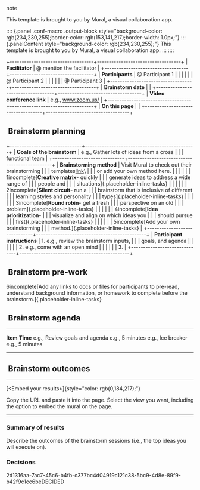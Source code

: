 note

This template is brought to you by Mural, a visual collaboration app.

:::: {.panel .conf-macro .output-block style="background-color: rgb(234,230,255);border-color: rgb(153,141,217);border-width: 1.0px;"}
::: {.panelContent style="background-color: rgb(234,230,255);"}
This template is brought to you by Mural, a visual collaboration app.
:::
::::

+-----------------------------------+-----------------------------------+
| **Facilitator**                   | @ mention the facilitator         |
+-----------------------------------+-----------------------------------+
| **Participants**                  | @ Participant 1                   |
|                                   |                                   |
|                                   | @ Participant 2                   |
|                                   |                                   |
|                                   | @ Participant 3                   |
+-----------------------------------+-----------------------------------+
| **Brainstorm date**               |                                   |
+-----------------------------------+-----------------------------------+
| **Video conference link**         | e.g., www.zoom.us/                |
+-----------------------------------+-----------------------------------+
| **On this page**                  |                                   |
+-----------------------------------+-----------------------------------+

##  Brainstorm planning

+------------------------------+----------------------------------------------+
| **Goals of the brainstorm**  | e.g., Gather lots of ideas from a cross      |
|                              | functional team                              |
+------------------------------+----------------------------------------------+
| **Brainstorming method**     | Visit Mural to check out their brainstorming |
|                              | templates[link](https://mural.co/templates)\ |
|                              | or add your own method here.                 |
|                              |                                              |
|                              | 1incomplete[**Creative matrix**- quickly     |
|                              | generate ideas to address a wide range of    |
|                              | people and                                   |
|                              | situations]{.placeholder-inline-tasks}       |
|                              |                                              |
|                              | 2incomplete[**Silent circuit**- run a        |
|                              | brainstorm that is inclusive of different    |
|                              | learning styles and personality              |
|                              | types]{.placeholder-inline-tasks}            |
|                              |                                              |
|                              | 3incomplete[**Round robin**- get a fresh     |
|                              | perspective on an old                        |
|                              | problem]{.placeholder-inline-tasks}          |
|                              |                                              |
|                              | 4incomplete[**Idea prioritization**-         |
|                              | visualize and align on which ideas you       |
|                              | should pursue                                |
|                              | first]{.placeholder-inline-tasks}            |
|                              |                                              |
|                              | 5incomplete[Add your own brainstorming       |
|                              | method.]{.placeholder-inline-tasks}          |
+------------------------------+----------------------------------------------+
| **Participant instructions** | 1.  e.g., review the brainstorm inputs,      |
|                              |     goals, and agenda                        |
|                              |                                              |
|                              | 2.  e.g., come with an open mind             |
|                              |                                              |
|                              | 3.                                           |
+------------------------------+----------------------------------------------+

##  Brainstorm pre-work

6incomplete[Add any links to docs or files for participants to pre-read,
understand background information, or homework to complete before the
brainstorm.]{.placeholder-inline-tasks}

##  Brainstorm agenda

  ------------------------------- -----------------
  **Item**                        **Time**
  e.g., Review goals and agenda   e.g., 5 minutes
  e.g., Ice breaker               e.g., 5 minutes
                                  
  ------------------------------- -----------------

##  Brainstorm outcomes

------------------------------------------------------------------------

[\<Embed your results\>]{style="color: rgb(0,184,217);"}

Copy the URL and paste it into the page. Select the view you want,
including the option to embed the mural on the page.

------------------------------------------------------------------------

### Summary of results

Describe the outcomes of the brainstorm sessions (i.e., the top ideas
you will execute on).

### Decisions

2d1316aa-7ac7-45c6-b4fb-c377bc4d04919c121c38-5bc9-4d8e-89f9-b42f9c1cc6beDECIDED
